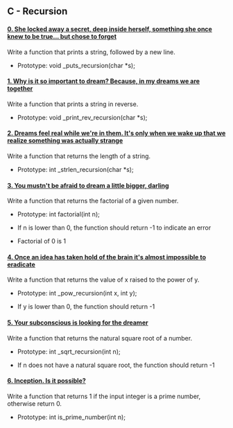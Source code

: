 ## C - Recursion



#### [0. She locked away a secret, deep inside herself, something she once knew to be true... but chose to forget](0-puts_recursion.c)



Write a function that prints a string, followed by a new line.



- Prototype: void _puts_recursion(char *s);



#### [1. Why is it so important to dream? Because, in my dreams we are together](1-print_rev_recursion.c)



Write a function that prints a string in reverse.



- Prototype: void _print_rev_recursion(char *s);



#### [2. Dreams feel real while we're in them. It's only when we wake up that we realize something was actually strange](2-strlen_recursion.c)



Write a function that returns the length of a string.



- Prototype: int _strlen_recursion(char *s);



#### [3. You mustn't be afraid to dream a little bigger, darling](3-factorial.c)



Write a function that returns the factorial of a given number.



- Prototype: int factorial(int n);

- If n is lower than 0, the function should return -1 to indicate an error

- Factorial of 0 is 1



#### [4. Once an idea has taken hold of the brain it's almost impossible to eradicate](4-pow_recursion.c)



Write a function that returns the value of x raised to the power of y.



- Prototype: int _pow_recursion(int x, int y);

- If y is lower than 0, the function should return -1



#### [5. Your subconscious is looking for the dreamer](5-sqrt_recursion.c)



Write a function that returns the natural square root of a number.



- Prototype: int _sqrt_recursion(int n);

- If n does not have a natural square root, the function should return -1



#### [6. Inception. Is it possible?](6-is_prime_number.c)



Write a function that returns 1 if the input integer is a prime number, otherwise return 0.



- Prototype: int is_prime_number(int n);


